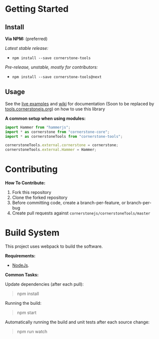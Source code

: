 # Getting Started
  
## Install

**Via NPM:** (preferred)

_Latest stable release:_

- `npm install --save cornerstone-tools`

_Pre-release, unstable, mostly for contributors:_

- `npm install --save cornerstone-tools@next`

## Usage

See the [live examples](https://rawgithub.com/cornerstonejs/cornerstoneTools/master/examples/index.html) and [wiki](https://github.com/cornerstonejs/cornerstoneTools/wiki) for documentation (Soon to be replaced by [tools.cornerstonejs.org](http://tools.cornerstonejs.org/)) on how to use this library

**A common setup when using modules:**

```javascript
import Hammer from "hammerjs";
import * as cornerstone from "cornerstone-core";
import * as cornerstoneTools from "cornerstone-tools";

cornerstoneTools.external.cornerstone = cornerstone;
cornerstoneTools.external.Hammer = Hammer;
```

# Contributing

**How To Contribute:**

1.  Fork this repository
2.  Clone the forked repository
3.  Before committing code, create a branch-per-feature, or branch-per-bug
4.  Create pull requests against `cornerstonejs/cornerstoneTools/master`

# Build System

This project uses webpack to build the software.

**Requirements:**

- [NodeJs](http://nodejs.org).

**Common Tasks:**

Update dependencies (after each pull):

> npm install

Running the build:

> npm start

Automatically running the build and unit tests after each source change:

> npm run watch

[license-image]: http://img.shields.io/badge/license-MIT-blue.svg?style=flat
[license-url]: LICENSE
[npm-url]: https://npmjs.org/package/cornerstone-tools
[npm-version-image]: http://img.shields.io/npm/v/cornerstone-tools.svg?style=flat
[npm-downloads-image]: http://img.shields.io/npm/dm/cornerstone-tools.svg?style=flat
[travis-url]: http://travis-ci.org/cornerstonejs/cornerstoneTools
[travis-image]: https://travis-ci.org/cornerstonejs/cornerstoneTools.svg?branch=master
[coverage-url]: https://coveralls.io/github/cornerstonejs/cornerstoneTools?branch=master
[coverage-image]: https://coveralls.io/repos/github/cornerstonejs/cornerstoneTools/badge.svg?branch=master
